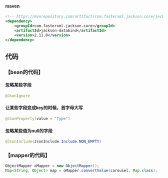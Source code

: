 

#### maven

```xml
<!-- https://mvnrepository.com/artifact/com.fasterxml.jackson.core/jackson-databind -->
<dependency>
    <groupId>com.fasterxml.jackson.core</groupId>
    <artifactId>jackson-databind</artifactId>
    <version>2.11.0</version>
</dependency>
```





## 代码

### 【bean的代码】

#### 忽略某些字段

```java
@JsonIgnore
```



#### 让某些字段变成key的时候，首字母大写

```java
@JsonProperty(value = "Type")
```



#### 忽略某些值为null的字段

```java
@JsonInclude(JsonInclude.Include.NON_EMPTY)
```



### 【mapper的代码】

```java
ObjectMapper oMapper = new ObjectMapper();
Map<String, Object> map = oMapper.convertValue(carousel, Map.class);
```